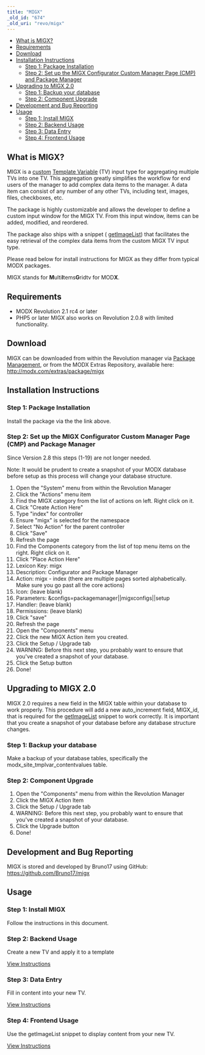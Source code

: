 ```yaml
---
title: "MIGX"
_old_id: "674"
_old_uri: "revo/migx"
---
```


- [What is MIGX?](#MIGX-WhatisMIGX%3F)
- [Requirements](#MIGX-Requirements)
- [Download](#MIGX-Download)
- [Installation Instructions](#MIGX-InstallationInstructions)
  - [Step 1: Package Installation](#MIGX-Step1%3APackageInstallation)
  - [Step 2: Set up the MIGX Configurator Custom Manager Page (CMP) and Package Manager](#MIGX-Step2%3ASetuptheMIGXConfiguratorCustomManagerPage%28CMP%29andPackageManager)
- [Upgrading to MIGX 2.0](#MIGX-UpgradingtoMIGX2.0)
  - [Step 1: Backup your database](#MIGX-Step1%3ABackupyourdatabase)
  - [Step 2: Component Upgrade](#MIGX-Step2%3AComponentUpgrade)
- [Development and Bug Reporting](#MIGX-DevelopmentandBugReporting)
- [Usage](#MIGX-Usage)
  - [Step 1: Install MIGX](#MIGX-Step1%3AInstallMIGX)
  - [Step 2: Backend Usage](#MIGX-Step2%3ABackendUsage)
  - [Step 3: Data Entry](#MIGX-Step3%3ADataEntry)
  - [Step 4: Frontend Usage](#MIGX-Step4%3AFrontendUsage)



##  What is MIGX? 

 MIGX is a [custom](making-sites-with-modx/customizing-content/template-variables/adding-a-custom-tv-input-type "Adding a Custom TV Input Type") [Template Variable](making-sites-with-modx/customizing-content/template-variables "Template Variables") (TV) input type for aggregating multiple TVs into one TV. This aggregation greatly simplifies the workflow for end users of the manager to add complex data items to the manager. A data item can consist of any number of any other TVs, including text, images, files, checkboxes, etc.

 The package is highly customizable and allows the developer to define a custom input window for the MIGX TV. From this input window, items can be added, modified, and reordered.

 The package also ships with a snippet ( [getImageList](/extras/migx/migx.frontend-usage "MIGX.Frontend-Usage")) that facilitates the easy retrieval of the complex data items from the custom MIGX TV input type.

 Please read below for install instructions for MIGX as they differ from typical MODX packages.

 MIGX stands for **M**ulti**I**tems**G**ridtv for MOD**X**.

##  Requirements 

- MODX Revolution 2.1 rc4 or later
- PHP5 or later  MIGX also works on Revolution 2.0.8 with limited functionality.

##  Download 

 MIGX can be downloaded from within the Revolution manager via [Package Management](developing-in-modx/advanced-development/package-management "Package Management"), or from the MODX Extras Repository, available here: <http://modx.com/extras/package/migx>

##  Installation Instructions 

###  Step 1: Package Installation 

 Install the package via the the link above.

###  Step 2: Set up the MIGX Configurator Custom Manager Page (CMP) and Package Manager 

 Since Version 2.8 this steps (1-19) are not longer needed. 

 Note: It would be prudent to create a snapshot of your MODX database before setup as this process will change your database structure. 

1. Open the "System" menu from within the Revolution Manager
2. Click the "Actions" menu item
3. Find the MIGX category from the list of actions on left. Right click on it.
4. Click "Create Action Here"
5. Type "index" for controller
6. Ensure "migx" is selected for the namespace
7. Select "No Action" for the parent controller
8. Click "Save"
9. Refresh the page
10. Find the Components category from the list of top menu items on the right. Right click on it.
11. Click "Place Action Here" 
  1. Lexicon Key: migx
  2. Description: Configurator and Package Manager
  3. Action: migx - index (there are multiple pages sorted alphabetically. Make sure you go past all the core actions)
  4. Icon: (leave blank)
  5. Parameters: &configs=packagemanager||migxconfigs||setup
  6. Handler: (leave blank)
  7. Permissions: (leave blank)
12. Click "save"
13. Refresh the page
14. Open the "Components" menu
15. Click the new MIGX Action item you created.
16. Click the Setup / Upgrade tab
17. WARNING: Before this next step, you probably want to ensure that you've created a snapshot of your database.
18. Click the Setup button
19. Done!

##  Upgrading to MIGX 2.0 

 MIGX 2.0 requires a new field in the MIGX table within your database to work properly. This procedure will add a new auto\_increment field, MIGX\_id, that is required for the [getImageList](/extras/migx/migx.frontend-usage "MIGX.Frontend-Usage") snippet to work correctly. It is important that you create a snapshot of your database before any database structure changes.

###  Step 1: Backup your database 

 Make a backup of your database tables, specifically the modx\_site\_tmplvar\_contentvalues table.

###  Step 2: Component Upgrade 

1. Open the "Components" menu from within the Revolution Manager
2. Click the MIGX Action Item
3. Click the Setup / Upgrade tab
4. WARNING: Before this next step, you probably want to ensure that you've created a snapshot of your database.
5. Click the Upgrade button
6. Done!

##  Development and Bug Reporting 

 MIGX is stored and developed by Bruno17 using GitHub: <https://github.com/Bruno17/migx>

##  Usage 

###  Step 1: Install MIGX 

 Follow the instructions in this document.

###  Step 2: Backend Usage 

 Create a new TV and apply it to a template

 [View Instructions](/extras/migx/migx.backend-usage "MIGX.Backend-Usage")

###  Step 3: Data Entry 

 Fill in content into your new TV.

 [View Instructions](/extras/migx/migx.data-entry "MIGX.Data-Entry")

###  Step 4: Frontend Usage 

 Use the getImageList snippet to display content from your new TV.

 [View Instructions](/extras/migx/migx.frontend-usage "MIGX.Frontend-Usage")